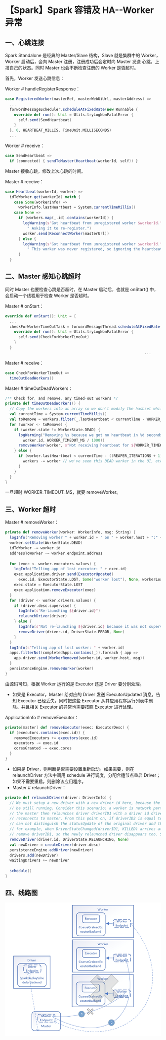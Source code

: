 # 【Spark】Spark 容错及 HA--Worker 异常

## 一、心跳连接

Spark Standalone 是经典的 Master/Slave 结构，Slave 就是集群中的 Worker，Worker 启动后，会向 Master 注册，注册成功后会定时向 Master 发送 心跳，上报自己的状态。同时 Master 也会不断检查注册的 Worker 是否超时。

首先，Worker 发送心跳信息：

Worker # handleRegisterResponse：

```scala
case RegisteredWorker(masterRef, masterWebUiUrl, masterAddress) =>
  ...
  forwordMessageScheduler.scheduleAtFixedRate(new Runnable {
    override def run(): Unit = Utils.tryLogNonFatalError {
      self.send(SendHeartbeat)
    }
  }, 0, HEARTBEAT_MILLIS, TimeUnit.MILLISECONDS)
  ...
```

Worker # receive：

```scala
case SendHeartbeat =>
  if (connected) { sendToMaster(Heartbeat(workerId, self)) }
```

Master 接收心跳，修改上次心跳的时间。

Master # receive：

```scala
case Heartbeat(workerId, worker) =>
  idToWorker.get(workerId) match {
    case Some(workerInfo) =>
      workerInfo.lastHeartbeat = System.currentTimeMillis()
    case None =>
      if (workers.map(_.id).contains(workerId)) {
        logWarning(s"Got heartbeat from unregistered worker $workerId." +
          " Asking it to re-register.")
        worker.send(ReconnectWorker(masterUrl))
      } else {
        logWarning(s"Got heartbeat from unregistered worker $workerId." +
          " This worker was never registered, so ignoring the heartbeat.")
      }
  }
```

## 二、Master 感知心跳超时

同时 Master 也要检查心跳是否超时，在 Master 启动后，也就是 onStart() 中，会启动一个线程用于检查 Worker 是否超时。

Master # onStart：

```scala
override def onStart(): Unit = {
  ...
  checkForWorkerTimeOutTask = forwardMessageThread.scheduleAtFixedRate(new Runnable {
    override def run(): Unit = Utils.tryLogNonFatalError {
      self.send(CheckForWorkerTimeOut)
    }
  }
                                                               ...
```

Master # receive：

```scala
case CheckForWorkerTimeOut =>
  timeOutDeadWorkers()
```

Master # timeOutDeadWorkers：

```scala
/** Check for, and remove, any timed-out workers */
private def timeOutDeadWorkers() {
  // Copy the workers into an array so we don't modify the hashset while iterating through it
  val currentTime = System.currentTimeMillis()
  val toRemove = workers.filter(_.lastHeartbeat < currentTime - WORKER_TIMEOUT_MS).toArray
  for (worker <- toRemove) {
    if (worker.state != WorkerState.DEAD) {
      logWarning("Removing %s because we got no heartbeat in %d seconds".format(
        worker.id, WORKER_TIMEOUT_MS / 1000))
      removeWorker(worker, s"Not receiving heartbeat for ${WORKER_TIMEOUT_MS / 1000} seconds")
    } else {
      if (worker.lastHeartbeat < currentTime - ((REAPER_ITERATIONS + 1) * WORKER_TIMEOUT_MS)) {
        workers -= worker // we've seen this DEAD worker in the UI, etc. for long enough; cull it
      }
    }
  }
}
```

一旦超时 WORKER_TIMEOUT_MS，就要 removeWorker。

## 三、Worker 超时

Master # removeWorker：

```scala
private def removeWorker(worker: WorkerInfo, msg: String) {
  logInfo("Removing worker " + worker.id + " on " + worker.host + ":" + worker.port)
  worker.setState(WorkerState.DEAD)
  idToWorker -= worker.id
  addressToWorker -= worker.endpoint.address

  for (exec <- worker.executors.values) {
    logInfo("Telling app of lost executor: " + exec.id)
    exec.application.driver.send(ExecutorUpdated(
      exec.id, ExecutorState.LOST, Some("worker lost"), None, workerLost = true))
    exec.state = ExecutorState.LOST
    exec.application.removeExecutor(exec)
  }
  for (driver <- worker.drivers.values) {
    if (driver.desc.supervise) {
      logInfo(s"Re-launching ${driver.id}")
      relaunchDriver(driver)
    } else {
      logInfo(s"Not re-launching ${driver.id} because it was not supervised")
      removeDriver(driver.id, DriverState.ERROR, None)
    }
  }
  logInfo(s"Telling app of lost worker: " + worker.id)
  apps.filterNot(completedApps.contains(_)).foreach { app =>
    app.driver.send(WorkerRemoved(worker.id, worker.host, msg))
  }
  persistenceEngine.removeWorker(worker)
}
```

由源码可知，根据 Worker 运行的是 Executor 还是 Driver 要分别处理。

* 如果是 Executor，Master 给对应的 Driver 发送 ExecutorUpdated 消息，告知 Executor 已经丢失，同时把这些 Executor 从其应用程序运行列表中删除。并且相关 Executor 的异常也需要按照 Executor 进行处理。

ApplicationInfo # removeExecutor：

```scala
private[master] def removeExecutor(exec: ExecutorDesc) {
  if (executors.contains(exec.id)) {
    removedExecutors += executors(exec.id)
    executors -= exec.id
    coresGranted -= exec.cores
  }
}
```

* 如果是 Driver，则判断是否需要设置重新启动。如果需要，则在 relaunchDriver 方法中调用 schedule 进行调度，分配合适节点重启 Driver；如果不需要重启，则删除该应用程序。
* Master # relaunchDriver：

```scala
private def relaunchDriver(driver: DriverInfo) {
  // We must setup a new driver with a new driver id here, because the original driver may
  // be still running. Consider this scenario: a worker is network partitioned with master,
  // the master then relaunches driver driverID1 with a driver id driverID2, then the worker
  // reconnects to master. From this point on, if driverID2 is equal to driverID1, then master
  // can not distinguish the statusUpdate of the original driver and the newly relaunched one,
  // for example, when DriverStateChanged(driverID1, KILLED) arrives at master, master will
  // remove driverID1, so the newly relaunched driver disappears too. See SPARK-19900 for details.
  removeDriver(driver.id, DriverState.RELAUNCHING, None)
  val newDriver = createDriver(driver.desc)
  persistenceEngine.addDriver(newDriver)
  drivers.add(newDriver)
  waitingDrivers += newDriver

  schedule()
}
```

## 四、线路图

![](../../../../images/spark/ha/worker-ha-01.jpg)